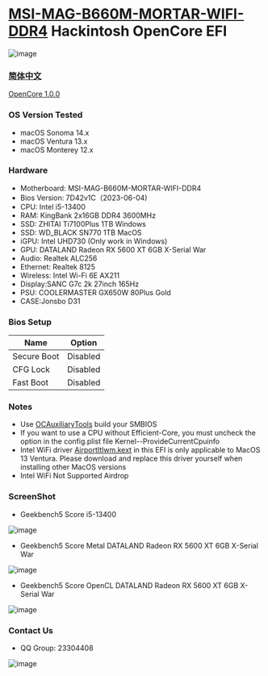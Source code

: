 # [MSI-MAG-B660M-MORTAR-WIFI-DDR4](https://www.msi.com/Motherboard/MAG-B660M-MORTAR-WIFI-DDR4) Hackintosh OpenCore EFI

![image](ScreenShot/Motherboard.png)

### [简体中文](https://github.com/hackintosh-efi/MAG-B660M-MORTAR-WIFI-DDR4-OpenCore)

[OpenCore 1.0.0](https://github.com/acidanthera/OpenCorePkg)

### OS Version Tested

- macOS Sonoma   14.x
- macOS Ventura    13.x
- macOS Monterey 12.x

### Hardware

- Motherboard: MSI-MAG-B660M-MORTAR-WIFI-DDR4
- Bios Version: 7D42v1C（2023-06-04)
- CPU: Intel i5-13400
- RAM: KingBank 2x16GB DDR4 3600MHz
- SSD: ZHITAI Ti7100Plus 1TB Windows
- SSD: WD_BLACK SN770 1TB MacOS
- iGPU: Intel UHD730 (Only work in Windows)
- GPU: DATALAND Radeon RX 5600 XT 6GB X-Serial War
- Audio: Realtek ALC256
- Ethernet: Realtek 8125
- Wireless: Intel Wi-Fi 6E AX211
- Display:SANC G7c 2k 27inch 165Hz
- PSU: COOLERMASTER GX650W 80Plus Gold
- CASE:Jonsbo D31

### Bios Setup

| Name        | Option   |
|-------------|----------|
| Secure Boot | Disabled |
| CFG Lock    | Disabled |
| Fast Boot   | Disabled |

### Notes

- Use [OCAuxiliaryTools](https://github.com/ic005k/OCAuxiliaryTools) build your SMBIOS
- If you want to use a CPU without  Efficient-Core, you must uncheck the option in the config.plist file Kernel--ProvideCurrentCpuinfo
- Intel WiFi driver [AirportItlwm.kext](https://github.com/OpenIntelWireless/itlwm/releases) in this EFI is only applicable to MacOS 13 Ventura. Please download and replace this driver yourself when installing other MacOS versions
- Intel WiFi Not Supported  Airdrop

### ScreenShot

- Geekbench5 Score i5-13400

![image](ScreenShot/Geekbench5.png)

- Geekbench5 Score Metal DATALAND Radeon RX 5600 XT 6GB X-Serial War

![image](ScreenShot/metal.png)

- Geekbench5 Score OpenCL DATALAND Radeon RX 5600 XT 6GB X-Serial War

![image](ScreenShot/opencl.png)

### Contact Us

- QQ Group: 23304408

![image](ScreenShot/QRCode.png)
